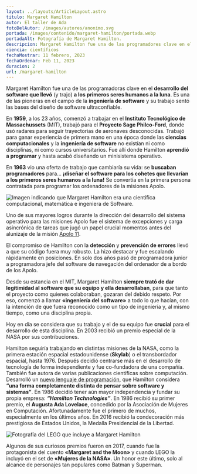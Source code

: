 ```yaml
---
layout: ../layouts/ArticleLayout.astro
titulo: Margaret Hamilton
autor: El taller de Ada
fotoDelAutor: /images/autores/anonimo.svg
portada: /images/contenido/margaret-hamilton/portada.webp
portadaAlt: Fotografía de Margaret Hamilton.
descripcion: Margaret Hamilton fue una de las programadores clave en el primer viaje a la Luna. Descubre su inspiradora vida a través de este artículo.
ciencia: científicos
fechaMostrar: 11 febrero, 2023
fechaOrdenar: Feb 11, 2023
duracion: 2
url: /margaret-hamilton
---
```


Margaret Hamilton fue una de las programadoras clave en el **desarrollo del software que llevó** (y trajo) **a los primeros seres humanos a la luna**. Es una de las pioneras en el campo de la **ingeniería de software** y su trabajo sentó las bases del diseño de software ultraconfiable.

En **1959**, a los 23 años, comenzó a trabajar en el **Instituto Tecnológico de Massachussets** (MIT), trabajó para el **Proyecto Sage Philco-Ford**, donde usó radares para seguir trayectorias de aeronaves desconocidas. Trabajó para ganar experiencia de primera mano en una época donde las **ciencias computacionales** y la **ingeniería de software** no existían ni como disciplinas, ni como cursos universitarios. Fue allí donde Hamilton **aprendió a programar** y hasta acabó diseñando un minisistema operativo.

En **1963** vio una oferta de trabajo que cambiaría su vida: se **buscaban programadores** para… **¡diseñar el software para los cohetes que llevarían a los primeros seres humanos a la luna!** Se convertía en la primera persona contratada para programar los ordenadores de la misiones Apolo.

![Imagen indicando que Margaret Hamilton era una científica computacional, matemática e ingeniera de Software.](/images/contenido/margaret-hamilton/margaret-hamilton.webp)

Uno de sus mayores logros durante la dirección del desarrollo del sistema operativo para las misiones Apolo fue el sistema de excepciones y carga asincrónica de tareas que jugó un papel crucial momentos antes del alunizaje de la misión [Apolo 11](https://es.wikipedia.org/wiki/Apolo_11).

El compromiso de Hamilton con la **detección** y **prevención de errores** llevó a que su código fuera muy robusto. La hizo destacar y fue escalando rápidamente en posiciones. En solo dos años pasó de programadora junior a programadora jefe del software de navegación del ordenador de a bordo de los Apolo.

Desde su estancia en el MIT, Margaret Hamilton **siempre trató de dar legitimidad al software que su equipo y ella desarrollaban**, para que tanto el proyecto como quienes colaboraban, gozaran del debido respeto. Por eso, comenzó a llamar **«ingeniería del software»** a todo lo que hacían, con la intención de que fuera reconocido como un tipo de ingeniería y, al mismo tiempo, como una disciplina propia.

Hoy en día se considera que su trabajo y el de su equipo fue **crucial** para el desarrollo de esta disciplina. En 2003 recibió un premio especial de la NASA por sus contribuciones.

Hamilton seguiría trabajando en distintas misiones de la NASA, como la primera estación espacial estadounidense (**Skylab**) o el transbordador espacial, hasta 1976. Después decidió centrarse más en el desarrollo de tecnología de forma independiente y fue co-fundadora de una compañía. También fue autora de varias publicaciones científicas sobre computación. Desarrolló un [nuevo lenguaje de programación](https://en.wikipedia.org/wiki/Universal_Systems_Language), que Hamilton considera **“una forma completamente distinta de pensar sobre software y sistemas”**. En 1986 decidió tener aún mayor independencia y fundar su propia empresa: ***“Hamilton Technologies”***.
En 1986 recibió su primer premio, el **Augusta Ada Lovelace**, concedido por la Asociación de Mujeres en Computación. Afortunadamente fue el primero de muchos, especialmente en los últimos años. En 2016 recibió la condecoración más prestigiosa de Estados Unidos, la Medalla Presidencial de la Libertad.

![Fotografía del LEGO que incluye a Margaret Hamilton](/images/contenido/margaret-hamilton/lego.webp)

Algunos de sus curiosos premios fueron en 2017, cuando fue la protagonista del cuento **«Margaret and the Moon»** y cuando LEGO la incluyó en el set de **«Mujeres de la NASA»**. Un honor este último, solo al alcance de personajes tan populares como Batman y Superman.